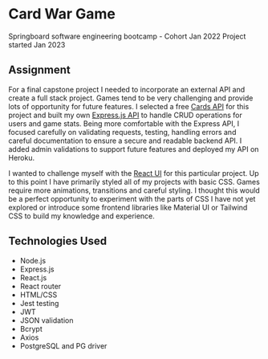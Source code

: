 # Card War Game
Springboard software engineering bootcamp - Cohort Jan 2022
Project started Jan 2023

## Assignment
For a final capstone project I needed to incorporate an external API and create a full stack project. Games tend to be very challenging and provide lots of opportunity for future features. I selected a free [Cards API](https://www.deckofcardsapi.com/) for this project and built my own [Express.js API](https://github.com/nll004/war_cards/tree/main/node_API) to handle CRUD operations for users and game stats. Being more comfortable with the Express API, I focused carefully on validating requests, testing, handling errors and careful documentation to ensure a secure and readable backend API. I added admin validations to support future features and deployed my API on Heroku.

I wanted to challenge myself with the [React UI](https://github.com/nll004/war_cards/tree/main/react_UI) for this particular project. Up to this point I have primarily styled all of my projects with basic CSS. Games require more animations, transitions and careful styling. I thought this would be a perfect opportunity to experiment with the parts of CSS I have not yet explored or introduce some frontend libraries like Material UI or Tailwind CSS to build my knowledge and experience.

## Technologies Used
- Node.js
- Express.js
- React.js
- React router
- HTML/CSS
- Jest testing
- JWT
- JSON validation
- Bcrypt
- Axios
- PostgreSQL and PG driver
